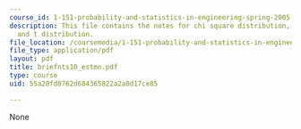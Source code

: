 ```yaml
---
course_id: 1-151-probability-and-statistics-in-engineering-spring-2005
description: This file contains the notes for chi square distribution, F distribution,
  and t distribution.
file_location: /coursemedia/1-151-probability-and-statistics-in-engineering-spring-2005/55a20fd0762d684365822a2a0d17ce85_briefnts10_estmn.pdf
file_type: application/pdf
layout: pdf
title: briefnts10_estmn.pdf
type: course
uid: 55a20fd0762d684365822a2a0d17ce85

---
```

None
